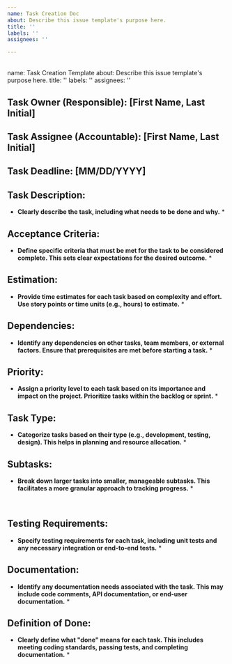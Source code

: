 ```yaml
---
name: Task Creation Doc
about: Describe this issue template's purpose here.
title: ''
labels: ''
assignees: ''

---
```


<br>
name: Task Creation Template
about: Describe this issue template's purpose here.
title: ''
labels: ''
assignees: ''

<br>

## Task Owner (Responsible): [First Name, Last Initial]

## Task Assignee (Accountable): [First Name, Last Initial]

## Task Deadline: [MM/DD/YYYY]

## Task Description:

* **Clearly describe the task, including what needs to be done and why.** *

## Acceptance Criteria:

* **Define specific criteria that must be met for the task to be considered complete. This sets clear expectations for the desired outcome.** *

## Estimation:

* **Provide time estimates for each task based on complexity and effort. Use story points or time units (e.g., hours) to estimate.** *

## Dependencies:

* **Identify any dependencies on other tasks, team members, or external factors. Ensure that prerequisites are met before starting a task.** *

## Priority:

* **Assign a priority level to each task based on its importance and impact on the project. Prioritize tasks within the backlog or sprint.** *

## Task Type:

* **Categorize tasks based on their type (e.g., development, testing, design). This helps in planning and resource allocation.** *

## Subtasks:

* **Break down larger tasks into smaller, manageable subtasks. This facilitates a more granular approach to tracking progress.** *

<br>

## Testing Requirements:

* **Specify testing requirements for each task, including unit tests and any necessary integration or end-to-end tests.** *

## Documentation:

* **Identify any documentation needs associated with the task. This may include code comments, API documentation, or end-user documentation.** *

## Definition of Done:

* **Clearly define what "done" means for each task. This includes meeting coding standards, passing tests, and completing documentation.** *
